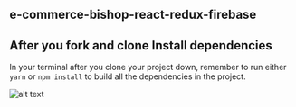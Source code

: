 ## e-commerce-bishop-react-redux-firebase

## After you fork and clone Install dependencies

In your terminal after you clone your project down, remember to run either `yarn` or `npm install` to build all the dependencies in the project.


![alt text](https://i.ibb.co/9bYRy2G/screencapture-econ43-netlify-2020-03-16-23-31-29.png "image live")
